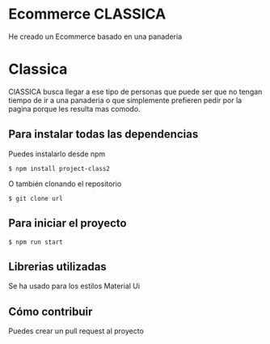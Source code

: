 # Ecommerce CLASSICA

He creado un Ecommerce basado en una panaderia

# Classica

ClASSICA busca llegar a ese tipo de personas que puede ser que no tengan tiempo de ir a una panaderia o que simplemente prefieren pedir por la pagina porque les resulta mas comodo.

## Para instalar todas las dependencias

Puedes instalarlo desde npm

`$ npm install project-class2`

O también clonando el repositorio

`$ git clone url`

## Para iniciar el proyecto

`$ npm run start`

## Librerias utilizadas

Se ha usado para los estilos Material Ui

## Cómo contribuir

Puedes crear un pull request al proyecto
